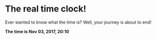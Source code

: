 # The real time clock!

Ever wanted to know what the time is? Well, your journey is about to end!

**The time is Nov 03, 2017, 20:10**